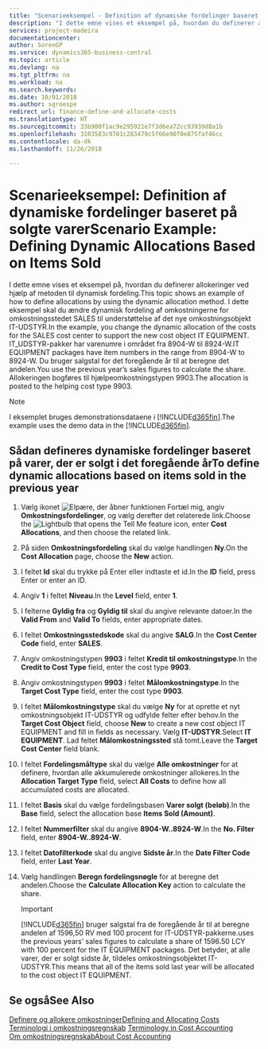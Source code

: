 ```yaml
---
title: "Scenarieeksempel - Definition af dynamiske fordelinger baseret på solgte varer | Microsoft Docs"
description: "I dette emne vises et eksempel på, hvordan du definerer allokeringer ved hjælp af metoden til dynamisk fordeling."
services: project-madeira
documentationcenter: 
author: SorenGP
ms.service: dynamics365-business-central
ms.topic: article
ms.devlang: na
ms.tgt_pltfrm: na
ms.workload: na
ms.search.keywords: 
ms.date: 10/01/2018
ms.author: sgroespe
redirect_url: finance-define-and-allocate-costs
ms.translationtype: HT
ms.sourcegitcommit: 33b900f1ac9e295921e7f3d6ea72cc93939d8a1b
ms.openlocfilehash: 3103583c9781c283479c5f66e90f0e875faf46cc
ms.contentlocale: da-dk
ms.lasthandoff: 11/26/2018

---
```

# <a name="scenario-example-defining-dynamic-allocations-based-on-items-sold"></a><span data-ttu-id="673e6-103">Scenarieeksempel: Definition af dynamiske fordelinger baseret på solgte varer</span><span class="sxs-lookup"><span data-stu-id="673e6-103">Scenario Example: Defining Dynamic Allocations Based on Items Sold</span></span>
<span data-ttu-id="673e6-104">I dette emne vises et eksempel på, hvordan du definerer allokeringer ved hjælp af metoden til dynamisk fordeling.</span><span class="sxs-lookup"><span data-stu-id="673e6-104">This topic shows an example of how to define allocations by using the dynamic allocation method.</span></span> <span data-ttu-id="673e6-105">I dette eksempel skal du ændre dynamisk fordeling af omkostningerne for omkostningsstedet SALES til understøttelse af det nye omkostningsobjekt IT-UDSTYR.</span><span class="sxs-lookup"><span data-stu-id="673e6-105">In the example, you change the dynamic allocation of the costs for the SALES cost center to support the new cost object IT EQUIPMENT.</span></span> <span data-ttu-id="673e6-106">IT_UDSTYR-pakker har varenumre i området fra 8904-W til 8924-W.</span><span class="sxs-lookup"><span data-stu-id="673e6-106">IT EQUIPMENT packages have item numbers in the range from 8904-W to 8924-W.</span></span> <span data-ttu-id="673e6-107">Du bruger salgstal for det foregående år til at beregne det andelen.</span><span class="sxs-lookup"><span data-stu-id="673e6-107">You use the previous year’s sales figures to calculate the share.</span></span> <span data-ttu-id="673e6-108">Allokeringen bogføres til hjælpeomkostningstypen 9903.</span><span class="sxs-lookup"><span data-stu-id="673e6-108">The allocation is posted to the helping cost type 9903.</span></span>  

> [!NOTE]  
>  <span data-ttu-id="673e6-109">I eksemplet bruges demonstrationsdataene i [!INCLUDE[d365fin](includes/d365fin_md.md)].</span><span class="sxs-lookup"><span data-stu-id="673e6-109">The example uses the demo data in the [!INCLUDE[d365fin](includes/d365fin_md.md)].</span></span>  

## <a name="to-define-dynamic-allocations-based-on-items-sold-in-the-previous-year"></a><span data-ttu-id="673e6-110">Sådan defineres dynamiske fordelinger baseret på varer, der er solgt i det foregående år</span><span class="sxs-lookup"><span data-stu-id="673e6-110">To define dynamic allocations based on items sold in the previous year</span></span>  

1.  <span data-ttu-id="673e6-111">Vælg ikonet ![Elpære, der åbner funktionen Fortæl mig](media/ui-search/search_small.png "Fortæl mig, hvad du vil foretage dig"), angiv **Omkostningsfordelinger**, og vælg derefter det relaterede link.</span><span class="sxs-lookup"><span data-stu-id="673e6-111">Choose the ![Lightbulb that opens the Tell Me feature](media/ui-search/search_small.png "Tell me what you want to do") icon, enter **Cost Allocations**, and then choose the related link.</span></span>  
2.  <span data-ttu-id="673e6-112">På siden **Omkostningsfordeling** skal du vælge handlingen **Ny**.</span><span class="sxs-lookup"><span data-stu-id="673e6-112">On the **Cost Allocation** page, choose the **New** action.</span></span>  
3.  <span data-ttu-id="673e6-113">I feltet **Id** skal du trykke på Enter eller indtaste et id.</span><span class="sxs-lookup"><span data-stu-id="673e6-113">In the **ID** field, press Enter or enter an ID.</span></span>  
4.  <span data-ttu-id="673e6-114">Angiv **1** i feltet **Niveau**.</span><span class="sxs-lookup"><span data-stu-id="673e6-114">In the **Level** field, enter **1**.</span></span>  
5.  <span data-ttu-id="673e6-115">I felterne **Gyldig fra** og **Gyldig til** skal du angive relevante datoer.</span><span class="sxs-lookup"><span data-stu-id="673e6-115">In the **Valid From** and **Valid To** fields, enter appropriate dates.</span></span>  
6.  <span data-ttu-id="673e6-116">I feltet **Omkostningsstedskode** skal du angive **SALG**.</span><span class="sxs-lookup"><span data-stu-id="673e6-116">In the **Cost Center Code** field, enter **SALES**.</span></span>  
7.  <span data-ttu-id="673e6-117">Angiv omkostningstypen **9903** i feltet **Kredit til omkostningstype**.</span><span class="sxs-lookup"><span data-stu-id="673e6-117">In the **Credit to Cost Type** field, enter the cost type **9903**.</span></span>  
8.  <span data-ttu-id="673e6-118">Angiv omkostningstypen **9903** i feltet **Målomkostningstype**.</span><span class="sxs-lookup"><span data-stu-id="673e6-118">In the **Target Cost Type** field, enter the cost type **9903**.</span></span>  
9. <span data-ttu-id="673e6-119">I feltet **Målomkostningstype** skal du vælge **Ny** for at oprette et nyt omkostningsobjekt IT-UDSTYR og udfylde felter efter behov.</span><span class="sxs-lookup"><span data-stu-id="673e6-119">In the **Target Cost Object** field, choose **New** to create a new cost object IT EQUIPMENT and fill in fields as necessary.</span></span> <span data-ttu-id="673e6-120">Vælg **IT-UDSTYR**.</span><span class="sxs-lookup"><span data-stu-id="673e6-120">Select **IT EQUIPMENT**.</span></span> <span data-ttu-id="673e6-121">Lad feltet **Målomkostningssted** stå tomt.</span><span class="sxs-lookup"><span data-stu-id="673e6-121">Leave the **Target Cost Center** field blank.</span></span>  
10. <span data-ttu-id="673e6-122">I feltet **Fordelingsmåltype** skal du vælge **Alle omkostninger** for at definere, hvordan alle akkumulerede omkostninger allokeres.</span><span class="sxs-lookup"><span data-stu-id="673e6-122">In the **Allocation Target Type** field, select **All Costs** to define how all accumulated costs are allocated.</span></span>  
11. <span data-ttu-id="673e6-123">I feltet **Basis** skal du vælge fordelingsbasen **Varer solgt (beløb)**.</span><span class="sxs-lookup"><span data-stu-id="673e6-123">In the **Base** field, select the allocation base **Items Sold (Amount)**.</span></span>  
12. <span data-ttu-id="673e6-124">I feltet **Nummerfilter** skal du angive **8904-W..8924-W**.</span><span class="sxs-lookup"><span data-stu-id="673e6-124">In the **No. Filter** field, enter **8904-W..8924-W**.</span></span>  
13. <span data-ttu-id="673e6-125">I feltet **Datofilterkode** skal du angive **Sidste år**.</span><span class="sxs-lookup"><span data-stu-id="673e6-125">In the **Date Filter Code** field, enter **Last Year**.</span></span>  
14. <span data-ttu-id="673e6-126">Vælg handlingen **Beregn fordelingsnøgle** for at beregne det andelen.</span><span class="sxs-lookup"><span data-stu-id="673e6-126">Choose the **Calculate Allocation Key** action to calculate the share.</span></span>  

    > [!IMPORTANT]  
    >  [!INCLUDE[d365fin](includes/d365fin_md.md)] <span data-ttu-id="673e6-127">bruger salgstal fra de foregående år til at beregne andelen af 1596,50 RV med 100 procent for IT-UDSTYR-pakkerne.</span><span class="sxs-lookup"><span data-stu-id="673e6-127">uses the previous years’ sales figures to calculate a share of 1596.50 LCY with 100 percent for the IT EQUIPMENT packages.</span></span> <span data-ttu-id="673e6-128">Det betyder, at alle varer, der er solgt sidste år, tildeles omkostningsobjektet IT-UDSTYR.</span><span class="sxs-lookup"><span data-stu-id="673e6-128">This means that all of the items sold last year will be allocated to the cost object IT EQUIPMENT.</span></span>  

## <a name="see-also"></a><span data-ttu-id="673e6-129">Se også</span><span class="sxs-lookup"><span data-stu-id="673e6-129">See Also</span></span>  
[<span data-ttu-id="673e6-130">Definere og allokere omkostninger</span><span class="sxs-lookup"><span data-stu-id="673e6-130">Defining and Allocating Costs</span></span>](finance-define-and-allocate-costs.md)  
<span data-ttu-id="673e6-131">[Terminologi i omkostningsregnskab](finance-terminology-in-cost-accounting.md) </span><span class="sxs-lookup"><span data-stu-id="673e6-131">[Terminology in Cost Accounting](finance-terminology-in-cost-accounting.md) </span></span>  
[<span data-ttu-id="673e6-132">Om omkostningsregnskab</span><span class="sxs-lookup"><span data-stu-id="673e6-132">About Cost Accounting</span></span>](finance-about-cost-accounting.md)

